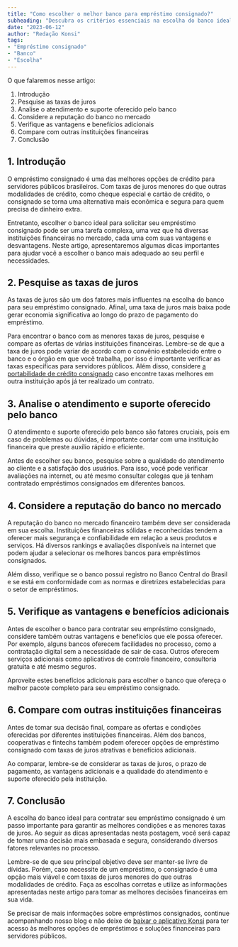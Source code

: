 ```yaml
---
title: "Como escolher o melhor banco para empréstimo consignado?"
subheading: "Descubra os critérios essenciais na escolha do banco ideal para o seu crédito consignado"
date: "2023-06-12"
author: "Redação Konsi"
tags:
- "Empréstimo consignado"
- "Banco"
- "Escolha"
---
```


O que falaremos nesse artigo:
1. Introdução
2. Pesquise as taxas de juros
3. Analise o atendimento e suporte oferecido pelo banco
4. Considere a reputação do banco no mercado
5. Verifique as vantagens e benefícios adicionais
6. Compare com outras instituições financeiras
7. Conclusão

## 1. Introdução

O empréstimo consignado é uma das melhores opções de crédito para servidores públicos brasileiros. Com taxas de juros menores do que outras modalidades de crédito, como cheque especial e cartão de crédito, o consignado se torna uma alternativa mais econômica e segura para quem precisa de dinheiro extra.

Entretanto, escolher o banco ideal para solicitar seu empréstimo consignado pode ser uma tarefa complexa, uma vez que há diversas instituições financeiras no mercado, cada uma com suas vantagens e desvantagens. Neste artigo, apresentaremos algumas dicas importantes para ajudar você a escolher o banco mais adequado ao seu perfil e necessidades.

## 2. Pesquise as taxas de juros

As taxas de juros são um dos fatores mais influentes na escolha do banco para seu empréstimo consignado. Afinal, uma taxa de juros mais baixa pode gerar economia significativa ao longo do prazo de pagamento do empréstimo.

Para encontrar o banco com as menores taxas de juros, pesquise e compare as ofertas de várias instituições financeiras. Lembre-se de que a taxa de juros pode variar de acordo com o convênio estabelecido entre o banco e o órgão em que você trabalha, por isso é importante verificar as taxas específicas para servidores públicos. Além disso, considere [a portabilidade de crédito consignado](/como-fazer-a-portabilidade-de-crdito-consignado-passo-a-passo.md) caso encontre taxas melhores em outra instituição após já ter realizado um contrato.

## 3. Analise o atendimento e suporte oferecido pelo banco

O atendimento e suporte oferecido pelo banco são fatores cruciais, pois em caso de problemas ou dúvidas, é importante contar com uma instituição financeira que preste auxílio rápido e eficiente.

Antes de escolher seu banco, pesquise sobre a qualidade do atendimento ao cliente e a satisfação dos usuários. Para isso, você pode verificar avaliações na internet, ou até mesmo consultar colegas que já tenham contratado empréstimos consignados em diferentes bancos.

## 4. Considere a reputação do banco no mercado

A reputação do banco no mercado financeiro também deve ser considerada em sua escolha. Instituições financeiras sólidas e reconhecidas tendem a oferecer mais segurança e confiabilidade em relação a seus produtos e serviços. Há diversos rankings e avaliações disponíveis na internet que podem ajudar a selecionar os melhores bancos para empréstimos consignados.

Além disso, verifique se o banco possui registro no Banco Central do Brasil e se está em conformidade com as normas e diretrizes estabelecidas para o setor de empréstimos.

## 5. Verifique as vantagens e benefícios adicionais

Antes de escolher o banco para contratar seu empréstimo consignado, considere também outras vantagens e benefícios que ele possa oferecer. Por exemplo, alguns bancos oferecem facilidades no processo, como a contratação digital sem a necessidade de sair de casa. Outros oferecem serviços adicionais como aplicativos de controle financeiro, consultoria gratuita e até mesmo seguros.

Aproveite estes benefícios adicionais para escolher o banco que ofereça o melhor pacote completo para seu empréstimo consignado.

## 6. Compare com outras instituições financeiras

Antes de tomar sua decisão final, compare as ofertas e condições oferecidas por diferentes instituições financeiras. Além dos bancos, cooperativas e fintechs também podem oferecer opções de empréstimo consignado com taxas de juros atrativas e benefícios adicionais.

Ao comparar, lembre-se de considerar as taxas de juros, o prazo de pagamento, as vantagens adicionais e a qualidade do atendimento e suporte oferecido pela instituição.

## 7. Conclusão

A escolha do banco ideal para contratar seu empréstimo consignado é um passo importante para garantir as melhores condições e as menores taxas de juros. Ao seguir as dicas apresentadas nesta postagem, você será capaz de tomar uma decisão mais embasada e segura, considerando diversos fatores relevantes no processo. 

Lembre-se de que seu principal objetivo deve ser manter-se livre de dívidas. Porém, caso necessite de um empréstimo, o consignado é uma opção mais viável e com taxas de juros menores do que outras modalidades de crédito. Faça as escolhas corretas e utilize as informações apresentadas neste artigo para tomar as melhores decisões financeiras em sua vida.

Se precisar de mais informações sobre empréstimos consignados, continue acompanhando nosso blog e não deixe de [baixar o aplicativo Konsi](https://konsi.com.br/app-download) para ter acesso às melhores opções de empréstimos e soluções financeiras para servidores públicos.